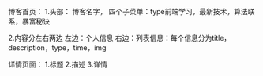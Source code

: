 博客首页：
 1.头部：
 博客名字，
 四个子菜单：type前端学习，最新技术，算法联系，暴富秘诀

 2.内容分左右两边
 左边：个人信息
 右边：列表信息：每个信息分为title，description，type，time，img

详情页面：
 1.标题
 2.描述
 3.详情